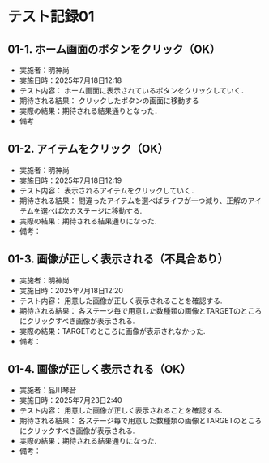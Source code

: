 # テスト記録01

## 01-1. ホーム画面のボタンをクリック（OK）
- 実施者：明神尚
- 実施日時：2025年7月18日12:18
- テスト内容：
ホーム画面に表示されているボタンをクリックしていく．
- 期待される結果：
クリックしたボタンの画面に移動する
- 実際の結果：期待される結果通りとなった．
- 備考

## 01-2. アイテムをクリック（OK）
- 実施者：明神尚
- 実施日時：2025年7月18日12:19
- テスト内容：
表示されるアイテムをクリックしていく．
- 期待される結果：
間違ったアイテムを選べばライフが一つ減り、正解のアイテムを選べば次のステージに移動する.
- 実際の結果：期待される結果通りになった.
- 備考：

## 01-3. 画像が正しく表示される（不具合あり）
- 実施者：明神尚
- 実施日時：2025年7月18日12:20
- テスト内容：
用意した画像が正しく表示されることを確認する.
- 期待される結果：
各ステージ毎で用意した数種類の画像とTARGETのところにクリックすべき画像が表示される.
- 実際の結果：TARGETのところに画像が表示されなかった.
- 備考：

## 01-4. 画像が正しく表示される（OK）
- 実施者：品川琴音
- 実施日時：2025年7月23日2:40
- テスト内容：
用意した画像が正しく表示されることを確認する.
- 期待される結果：
各ステージ毎で用意した数種類の画像とTARGETのところにクリックすべき画像が表示される.
- 実際の結果：期待される結果通りになった.
- 備考：